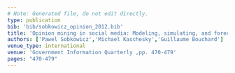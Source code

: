```yaml
---
# Note: Generated file, do not edit directly.
type: publication
bib: 'bib/sobkowicz_opinion_2012.bib'
title: 'Opinion mining in social media: Modeling, simulating, and forecasting political opinions in the web'
authors: ['Pawel Sobkowicz','Michael Kaschesky','Guillaume Bouchard']
venue_type: international
venue: 'Government Information Quarterly ,pp. 470-479'
pages: "470-479"
---
```

